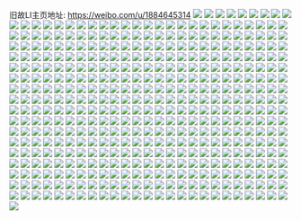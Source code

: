 旧故LI主页地址: https://weibo.com/u/1884645314 
![](https://wx4.sinaimg.cn/mw2000/705567c2gy1h96u85reu2j216u16uwsy.jpg) 
![](https://wx4.sinaimg.cn/mw2000/705567c2gy1h96u893twtj233z2bz4qs.jpg) 
![](https://wx4.sinaimg.cn/mw2000/705567c2gy1h8vrfor3f7j233z2bzu0y.jpg) 
![](https://wx4.sinaimg.cn/mw2000/705567c2gy1h8vrfq7ckjj22b22azx6p.jpg) 
![](https://wx4.sinaimg.cn/mw2000/705567c2gy1h8vrfnlrn8j21hc0u0gzl.jpg) 
![](https://wx4.sinaimg.cn/mw2000/705567c2gy1h8ogo4it1bj233z2bzb2a.jpg) 
![](https://wx4.sinaimg.cn/mw2000/705567c2gy1h8ogo6bnnpj233y22t4qr.jpg) 
![](https://wx4.sinaimg.cn/mw2000/705567c2gy1h8ogo70x0yj20u013cqd8.jpg) 
![](https://wx4.sinaimg.cn/mw2000/705567c2gy1h8ogo33r1wj20u00ur117.jpg) 
![](https://wx4.sinaimg.cn/mw2000/705567c2gy1h8ogo7b92zj20oa0tjtf8.jpg) 
![](https://wx4.sinaimg.cn/mw2000/705567c2gy1h8ogo83nttj22c02c07wh.jpg) 
![](https://wx4.sinaimg.cn/mw2000/705567c2gy1h8kp5za41yj233y2bynpf.jpg) 
![](https://wx4.sinaimg.cn/mw2000/705567c2gy1h8kp5wl29qj22c02c04qq.jpg) 
![](https://wx4.sinaimg.cn/mw2000/705567c2gy1h8kp6123zjj233x1zlhdv.jpg) 
![](https://wx4.sinaimg.cn/mw2000/705567c2gy1h8kp62ekmfj23402c04qr.jpg) 
![](https://wx4.sinaimg.cn/mw2000/705567c2gy1h8h85ljuyqj233z2bz7wj.jpg) 
![](https://wx4.sinaimg.cn/mw2000/705567c2gy1h8h85njw3sj233y257hdv.jpg) 
![](https://wx4.sinaimg.cn/mw2000/705567c2gy1h8h85pu1x9j233x26qe83.jpg) 
![](https://wx4.sinaimg.cn/mw2000/705567c2gy1h8h86mio2ij233z2bzb2c.jpg) 
![](https://wx4.sinaimg.cn/mw2000/705567c2gy1h8h86ok27vj233y2bykjn.jpg) 
![](https://wx4.sinaimg.cn/mw2000/705567c2gy1h8h85hs1nbj233z2bznpf.jpg) 
![](https://wx4.sinaimg.cn/mw2000/705567c2gy1h8h85jug55j233z2bz1kz.jpg) 
![](https://wx4.sinaimg.cn/mw2000/705567c2gy1h8h85rzwnnj23402c0b2a.jpg) 
![](https://wx4.sinaimg.cn/mw2000/705567c2gy1h8h87g8juqj23402c0x6q.jpg) 
![](https://wx4.sinaimg.cn/mw2000/705567c2gy1h8gap5xh7zj22bx29jb2b.jpg) 
![](https://wx4.sinaimg.cn/mw2000/705567c2gy1h8gap31sy8j22bx2d5hdv.jpg) 
![](https://wx4.sinaimg.cn/mw2000/705567c2gy1h8bvcpa2kvj213s0tuh2h.jpg) 
![](https://wx4.sinaimg.cn/mw2000/705567c2gy1h8bvcpnlztj213u0tun9o.jpg) 
![](https://wx4.sinaimg.cn/mw2000/705567c2gy1h8bvcq2e82j213s0tu16k.jpg) 
![](https://wx4.sinaimg.cn/mw2000/705567c2gy1h8bv6u31m2j22c02c0e82.jpg) 
![](https://wx4.sinaimg.cn/mw2000/705567c2gy1h8bvcqemkxj20u00w7120.jpg) 
![](https://wx4.sinaimg.cn/mw2000/705567c2gy1h8bv7quufxj22c02c0hdu.jpg) 
![](https://wx4.sinaimg.cn/mw2000/705567c2gy1h8bv6yok0rj22c02c0e82.jpg) 
![](https://wx4.sinaimg.cn/mw2000/705567c2gy1h8bv6hworzj22c02c07wi.jpg) 
![](https://wx4.sinaimg.cn/mw2000/705567c2gy1h8bv831eywj22c02c01ky.jpg) 
![](https://wx4.sinaimg.cn/mw2000/705567c2gy1h8bv85ok6uj21850xa4dl.jpg) 
![](https://wx4.sinaimg.cn/mw2000/705567c2gy1h8bv7ghj7rj22c02c0u0x.jpg) 
![](https://wx4.sinaimg.cn/mw2000/705567c2gy1h8bv7w2uppj22c02c0qv6.jpg) 
![](https://wx4.sinaimg.cn/mw2000/705567c2gy1h8bvcqsmo2j20u41aeams.jpg) 
![](https://wx4.sinaimg.cn/mw2000/705567c2gy1h8bvcr5w06j20tu0tuahc.jpg) 
![](https://wx4.sinaimg.cn/mw2000/705567c2gy1h8bvcrq03jj213s0tuwrw.jpg) 
![](https://wx4.sinaimg.cn/mw2000/705567c2gy1h8bvcs16jqj20tu0tutia.jpg) 
![](https://wx4.sinaimg.cn/mw2000/705567c2gy1h8bv7dgb69j22c02c0kjm.jpg) 
![](https://wx4.sinaimg.cn/mw2000/705567c2gy1h8bv7z8sxnj22c02c0npd.jpg) 
![](https://wx4.sinaimg.cn/mw2000/705567c2gy1h88gej10dbj233y246b2a.jpg) 
![](https://wx4.sinaimg.cn/mw2000/705567c2gy1h83up4un2yj233z2bzb2c.jpg) 
![](https://wx4.sinaimg.cn/mw2000/705567c2gy1h83up75xnjj23402c0u0y.jpg) 
![](https://wx4.sinaimg.cn/mw2000/705567c2gy1h82ei11ru2j21ba0q87jp.jpg) 
![](https://wx4.sinaimg.cn/mw2000/705567c2gy1h80u551yfmj23402c0b2b.jpg) 
![](https://wx4.sinaimg.cn/mw2000/705567c2gy1h7wudqxnt4j20u01hcgw6.jpg) 
![](https://wx4.sinaimg.cn/mw2000/705567c2gy1h7wudqcehwj20kx12pk2g.jpg) 
![](https://wx4.sinaimg.cn/mw2000/705567c2gy1h7ufmcz9lij233z2bz1kz.jpg) 
![](https://wx4.sinaimg.cn/mw2000/705567c2gy1h7ufmenzc0j22c02c0u0y.jpg) 
![](https://wx4.sinaimg.cn/mw2000/705567c2gy1h7st1hv0wqj21hc0u0ath.jpg) 
![](https://wx4.sinaimg.cn/mw2000/705567c2gy1h7st1hgpikj21hc0u0ati.jpg) 
![](https://wx4.sinaimg.cn/mw2000/705567c2gy1h7st1iw05ij22c02c0x6p.jpg) 
![](https://wx4.sinaimg.cn/mw2000/705567c2gy1h7st1jtn4yj22c02c0hdt.jpg) 
![](https://wx4.sinaimg.cn/mw2000/705567c2gy1h7st1lc490j22c03407wi.jpg) 
![](https://wx4.sinaimg.cn/mw2000/705567c2gy1h7st1netruj21h80tyh4n.jpg) 
![](https://wx4.sinaimg.cn/mw2000/705567c2gy1h7st1gl70fj20pl19hwpo.jpg) 
![](https://wx4.sinaimg.cn/mw2000/705567c2gy1h7st332pnpj20uk0u0jtv.jpg) 
![](https://wx4.sinaimg.cn/mw2000/705567c2gy1h7st3htrsdj20tu0tun1q.jpg) 
![](https://wx4.sinaimg.cn/mw2000/705567c2gy1h7otseiz11j22bx2chhdv.jpg) 
![](https://wx4.sinaimg.cn/mw2000/705567c2gy1h7otsfcgfwj21dk1dk1do.jpg) 
![](https://wx4.sinaimg.cn/mw2000/705567c2gy1h7otsksijej21gp1gph6o.jpg) 
![](https://wx4.sinaimg.cn/mw2000/705567c2gy1h7ots8y7gfj21av1av4j1.jpg) 
![](https://wx4.sinaimg.cn/mw2000/705567c2gy1h7otsgcnjvj2158157dr1.jpg) 
![](https://wx4.sinaimg.cn/mw2000/705567c2gy1h7otsh56r2j21me1me7rv.jpg) 
![](https://wx4.sinaimg.cn/mw2000/705567c2gy1h7otspfhczj22c02c07wi.jpg) 
![](https://wx4.sinaimg.cn/mw2000/705567c2gy1h7otsm0kgmj22c02c0qv5.jpg) 
![](https://wx4.sinaimg.cn/mw2000/705567c2gy1h7ots7tcelj22c02c0x6p.jpg) 
![](https://wx4.sinaimg.cn/mw2000/705567c2gy1h7otsjtdt1j22c02c0x6p.jpg) 
![](https://wx4.sinaimg.cn/mw2000/705567c2gy1h7otsajqh5j219d19ftnj.jpg) 
![](https://wx4.sinaimg.cn/mw2000/705567c2gy1h7otsn7ca5j22c02c0npd.jpg) 
![](https://wx4.sinaimg.cn/mw2000/705567c2gy1h7o8rcz59uj233y2bykjn.jpg) 
![](https://wx4.sinaimg.cn/mw2000/705567c2gy1h7o8rei1tmj22c02c01kz.jpg) 
![](https://wx4.sinaimg.cn/mw2000/705567c2gy1h7o8uq39dgj20tu0tu44p.jpg) 
![](https://wx4.sinaimg.cn/mw2000/705567c2gy1h7mkzuuh33j233y2bye84.jpg) 
![](https://wx4.sinaimg.cn/mw2000/705567c2gy1h7gmlvgsapj22c02c0x6p.jpg) 
![](https://wx4.sinaimg.cn/mw2000/705567c2gy1h7gmlx5xarj22c02c0qv5.jpg) 
![](https://wx4.sinaimg.cn/mw2000/705567c2gy1h7e9tw884cj23402c01ky.jpg) 
![](https://wx4.sinaimg.cn/mw2000/705567c2gy1h7e9ttqpb6j23402c04qq.jpg) 
![](https://wx4.sinaimg.cn/mw2000/705567c2gy1h7e9tylysdj23402c07wi.jpg) 
![](https://wx4.sinaimg.cn/mw2000/705567c2gy1h7e9u22vckj23402c0npe.jpg) 
![](https://wx4.sinaimg.cn/mw2000/705567c2gy1h7d43u95rsj23402c0npd.jpg) 
![](https://wx4.sinaimg.cn/mw2000/705567c2gy1h7d43rwbcgj23402c0qv5.jpg) 
![](https://wx4.sinaimg.cn/mw2000/705567c2gy1h7d440a095j233z2bzkjn.jpg) 
![](https://wx4.sinaimg.cn/mw2000/705567c2gy1h7acp3lbz9j21hc0u0k93.jpg) 
![](https://wx4.sinaimg.cn/mw2000/705567c2gy1h7acq4d9u2j219i0u04gc.jpg) 
![](https://wx4.sinaimg.cn/mw2000/705567c2gy1h7acp3ykuaj20u00qsgst.jpg) 
![](https://wx4.sinaimg.cn/mw2000/705567c2gy1h7acp4obj1j20o00naq6x.jpg) 
![](https://wx4.sinaimg.cn/mw2000/705567c2gy1h78izh7qaej233z2bznpf.jpg) 
![](https://wx4.sinaimg.cn/mw2000/705567c2gy1h78izkexdlj22c02c07wj.jpg) 
![](https://wx4.sinaimg.cn/mw2000/705567c2gy1h78izouv96j22c02c0x6p.jpg) 
![](https://wx4.sinaimg.cn/mw2000/705567c2gy1h78izmtbhej22c02c0b2a.jpg) 
![](https://wx4.sinaimg.cn/mw2000/705567c2gy1h754w869ywj22c02c04qq.jpg) 
![](https://wx4.sinaimg.cn/mw2000/705567c2gy1h754wa0hvlj22c02c0qv6.jpg) 
![](https://wx4.sinaimg.cn/mw2000/705567c2gy1h754wboluyj22c02c0b2a.jpg) 
![](https://wx4.sinaimg.cn/mw2000/705567c2gy1h754w5ehm6j22c02c0u0x.jpg) 
![](https://wx4.sinaimg.cn/mw2000/705567c2gy1h754whavnoj22c02c04qq.jpg) 
![](https://wx4.sinaimg.cn/mw2000/705567c2gy1h754we8wfbj233z2bznpf.jpg) 
![](https://wx4.sinaimg.cn/mw2000/705567c2gy1h6s33kdzwuj21520u0k67.jpg) 
![](https://wx4.sinaimg.cn/mw2000/705567c2gy1h6s33w1l86j233z2bz4qr.jpg) 
![](https://wx4.sinaimg.cn/mw2000/705567c2gy1h6s33n2maij233z2bzu0y.jpg) 
![](https://wx4.sinaimg.cn/mw2000/705567c2gy1h6s33q7fkxj22c0340b2b.jpg) 
![](https://wx4.sinaimg.cn/mw2000/705567c2gy1h6s33jbhj5j22c02c0npe.jpg) 
![](https://wx4.sinaimg.cn/mw2000/705567c2gy1h6s33rb2saj21400u0ag2.jpg) 
![](https://wx4.sinaimg.cn/mw2000/705567c2gy1h6s33t9cnij233y2by7wj.jpg) 
![](https://wx4.sinaimg.cn/mw2000/705567c2gy1h6s33l3bgwj20u01hc16u.jpg) 
![](https://wx4.sinaimg.cn/mw2000/705567c2gy1h6s33y8a9kj22c02c0npe.jpg) 
![](https://wx4.sinaimg.cn/mw2000/705567c2gy1h6gzpzys79j20rj1cxgn7.jpg) 
![](https://wx4.sinaimg.cn/mw2000/705567c2gy1h6gzq0lmu8j20tc1800ux.jpg) 
![](https://wx4.sinaimg.cn/mw2000/705567c2gy1h6ej44o6a1j22c02c07wi.jpg) 
![](https://wx4.sinaimg.cn/mw2000/705567c2gy1h6ej40zpxsj22c02c04qq.jpg) 
![](https://wx4.sinaimg.cn/mw2000/705567c2gy1h6ej48xe5rj22c02c0hdu.jpg) 
![](https://wx4.sinaimg.cn/mw2000/705567c2gy1h6ej4cau8wj22c02c0b2a.jpg) 
![](https://wx4.sinaimg.cn/mw2000/705567c2gy1h6ayj30z7nj217y0u0k9s.jpg) 
![](https://wx4.sinaimg.cn/mw2000/705567c2gy1h65dbrseddj22c02c0kjm.jpg) 
![](https://wx4.sinaimg.cn/mw2000/705567c2gy1h65dbqmnkmj20u00tz0vi.jpg) 
![](https://wx4.sinaimg.cn/mw2000/705567c2gy1h5x3ycjc90j22c02c0npe.jpg) 
![](https://wx4.sinaimg.cn/mw2000/705567c2gy1h5x3y5e4ynj22c02c0kjm.jpg) 
![](https://wx4.sinaimg.cn/mw2000/705567c2gy1h5x3yii20cj22c02c0hdu.jpg) 
![](https://wx4.sinaimg.cn/mw2000/705567c2gy1h5x3yr5221j233z2bznpf.jpg) 
![](https://wx4.sinaimg.cn/mw2000/705567c2gy1h5x3yyfw2sj233y2by4qr.jpg) 
![](https://wx4.sinaimg.cn/mw2000/705567c2gy1h5x3z8wvwqj22c02c0qv6.jpg) 
![](https://wx4.sinaimg.cn/mw2000/705567c2gy1h5x3zt3h7lj22c02c07wi.jpg) 
![](https://wx4.sinaimg.cn/mw2000/705567c2gy1h5x3zwwubzj22c02c0hdt.jpg) 
![](https://wx4.sinaimg.cn/mw2000/705567c2gy1h5x3zndf9mj22c02c0qv5.jpg) 
![](https://wx4.sinaimg.cn/mw2000/705567c2gy1h5x416ds7oj23402c0b29.jpg) 
![](https://wx4.sinaimg.cn/mw2000/705567c2gy1h5x40j2loxj233z2bz1kz.jpg) 
![](https://wx4.sinaimg.cn/mw2000/705567c2gy1h5x41vnoqqj22c02c0e82.jpg) 
![](https://wx4.sinaimg.cn/mw2000/705567c2gy1h5x403oa6cj22c02c01ky.jpg) 
![](https://wx4.sinaimg.cn/mw2000/705567c2gy1h5x40b48acj22c0340u0y.jpg) 
![](https://wx4.sinaimg.cn/mw2000/705567c2gy1h5x42bvw2jj22c0340e83.jpg) 
![](https://wx4.sinaimg.cn/mw2000/705567c2gy1h5x40ptcf2j22c02c07wi.jpg) 
![](https://wx4.sinaimg.cn/mw2000/705567c2gy1h5x41pbbt3j23402c0u0y.jpg) 
![](https://wx4.sinaimg.cn/mw2000/705567c2gy1h5x423hv6rj20u01hcnbb.jpg) 
![](https://wx4.sinaimg.cn/mw2000/705567c2gy1h5w2h9h75yj22c02c0hdu.jpg) 
![](https://wx4.sinaimg.cn/mw2000/705567c2gy1h5w2hbddaoj22c0340npe.jpg) 
![](https://wx4.sinaimg.cn/mw2000/705567c2gy1h5w2hdzl6gj23402c0hdv.jpg) 
![](https://wx4.sinaimg.cn/mw2000/705567c2gy1h5w2hft6tnj22c02c0x6p.jpg) 
![](https://wx4.sinaimg.cn/mw2000/705567c2gy1h5i9gfvdt0j23402c0kjn.jpg) 
![](https://wx4.sinaimg.cn/mw2000/705567c2gy1h5h2hfknfxj22c0340hdv.jpg) 
![](https://wx4.sinaimg.cn/mw2000/705567c2gy1h5h2h42vtkj233z2bz7wj.jpg) 
![](https://wx4.sinaimg.cn/mw2000/705567c2gy1h5dkeotoboj22c02c01kz.jpg) 
![](https://wx4.sinaimg.cn/mw2000/705567c2gy1h5dkervdlfj22c02c01kz.jpg) 
![](https://wx4.sinaimg.cn/mw2000/705567c2gy1h5b78znyl3j22c02c07wi.jpg) 
![](https://wx4.sinaimg.cn/mw2000/705567c2gy1h5b790wso6j20zo25616t.jpg) 
![](https://wx4.sinaimg.cn/mw2000/705567c2gy1h58n99102pj233z2bzhdu.jpg) 
![](https://wx4.sinaimg.cn/mw2000/705567c2gy1h58n9g3m3cj20u00qj0yy.jpg) 
![](https://wx4.sinaimg.cn/mw2000/705567c2gy1h58n9aj807j23402c07wi.jpg) 
![](https://wx4.sinaimg.cn/mw2000/705567c2gy1h58n96h0qdj22c02c0dxx.jpg) 
![](https://wx4.sinaimg.cn/mw2000/705567c2gy1h58n97h6z6j23402c0hdt.jpg) 
![](https://wx4.sinaimg.cn/mw2000/705567c2gy1h58nah0ebgj23402c0x6p.jpg) 
![](https://wx4.sinaimg.cn/mw2000/705567c2gy1h58n9ep6k2j22c0340x6q.jpg) 
![](https://wx4.sinaimg.cn/mw2000/705567c2gy1h58n952b4aj22c03404qr.jpg) 
![](https://wx4.sinaimg.cn/mw2000/705567c2gy1h58n9c60vgj22c02c04qq.jpg) 
![](https://wx4.sinaimg.cn/mw2000/705567c2gy1h55c6rlqs3j22c02c0b2b.jpg) 
![](https://wx4.sinaimg.cn/mw2000/705567c2gy1h54f2zc3lmj22c02c0x6q.jpg) 
![](https://wx4.sinaimg.cn/mw2000/705567c2gy1h54f34huxej22c02c0b2a.jpg) 
![](https://wx4.sinaimg.cn/mw2000/705567c2gy1h54f3clkr9j233z2bzhdv.jpg) 
![](https://wx4.sinaimg.cn/mw2000/705567c2gy1h54f3i86wej22c02c0e82.jpg) 
![](https://wx4.sinaimg.cn/mw2000/705567c2gy1h54f3navt6j22c02c0x6p.jpg) 
![](https://wx4.sinaimg.cn/mw2000/705567c2gy1h54f3tm5foj22c02c0npe.jpg) 
![](https://wx4.sinaimg.cn/mw2000/705567c2gy1h54f40h8f1j22c02c0u0y.jpg) 
![](https://wx4.sinaimg.cn/mw2000/705567c2gy1h54f47eaczj22c02c0kjm.jpg) 
![](https://wx4.sinaimg.cn/mw2000/705567c2gy1h54f4ckfmvj22c02c0e82.jpg) 
![](https://wx4.sinaimg.cn/mw2000/705567c2gy1h54f4ei7hvj21860rgtly.jpg) 
![](https://wx4.sinaimg.cn/mw2000/705567c2gy1h54f4klf06j22c02c0hdu.jpg) 
![](https://wx4.sinaimg.cn/mw2000/705567c2gy1h54f4v1peyj233z2bzqv7.jpg) 
![](https://wx4.sinaimg.cn/mw2000/705567c2gy1h54f2so3ewj22c02c04qq.jpg) 
![](https://wx4.sinaimg.cn/mw2000/705567c2gy1h54f50lpo3j22c02c01ky.jpg) 
![](https://wx4.sinaimg.cn/mw2000/705567c2gy1h54f592sgfj22c0340e82.jpg) 
![](https://wx4.sinaimg.cn/mw2000/705567c2gy1h54f5db8fvj21vz1vznpd.jpg) 
![](https://wx4.sinaimg.cn/mw2000/705567c2gy1h54f5jauwsj23402c0e82.jpg) 
![](https://wx4.sinaimg.cn/mw2000/705567c2gy1h54f5ppwjsj22c02c0b2a.jpg) 
![](https://wx4.sinaimg.cn/mw2000/705567c2gy1h4uyvpxabgj22c02c0npe.jpg) 
![](https://wx4.sinaimg.cn/mw2000/705567c2gy1h4kjnf0ig1j21hc0u04en.jpg) 
![](https://wx4.sinaimg.cn/mw2000/705567c2gy1h4kjncznd0j20to1gqgza.jpg) 
![](https://wx4.sinaimg.cn/mw2000/705567c2gy1h4kjnhdw6oj20u01hctnr.jpg) 
![](https://wx4.sinaimg.cn/mw2000/705567c2gy1h4kjnjcjcuj20u01hc7it.jpg) 
![](https://wx4.sinaimg.cn/mw2000/705567c2gy1h40q0ylc7tj22c02c04qq.jpg) 
![](https://wx4.sinaimg.cn/mw2000/705567c2gy1h3jfwjbur2j20zo07jta1.jpg) 
![](https://wx4.sinaimg.cn/mw2000/705567c2gy1h3jfwizz1vj218b1q4n7y.jpg) 
![](https://wx4.sinaimg.cn/mw2000/705567c2gy1h3jf0hk7t9j20sx1fe19g.jpg) 
![](https://wx4.sinaimg.cn/mw2000/705567c2gy1h3jewqtcdcj20d802bq48.jpg) 
![](https://wx4.sinaimg.cn/mw2000/705567c2gy1h3jewv1izyj23402c0qv6.jpg) 
![](https://wx4.sinaimg.cn/mw2000/705567c2gy1h3jewxqqndj22c02c0u0x.jpg) 
![](https://wx4.sinaimg.cn/mw2000/705567c2gy1h3jf8z4aamj20u00ug114.jpg) 
![](https://wx4.sinaimg.cn/mw2000/705567c2gy1h3jfaco0mfj20zo0wb45v.jpg) 
![](https://wx4.sinaimg.cn/mw2000/705567c2gy1h2jtkjg5osj22c02c0hdu.jpg) 
![](https://wx4.sinaimg.cn/mw2000/705567c2gy1h2dvjh0rn5j22c0340e83.jpg) 
![](https://wx4.sinaimg.cn/mw2000/705567c2gy1h1u02iu0juj225s1ma1kx.jpg) 
![](https://wx4.sinaimg.cn/mw2000/705567c2gy1h1u07hoh3ej21hc0zkgob.jpg) 
![](https://wx4.sinaimg.cn/mw2000/705567c2gy1h1u02k20sxj22yo1o07wh.jpg) 
![](https://wx4.sinaimg.cn/mw2000/705567c2gy1h1u02hwwdnj22c02c0b2a.jpg) 
![](https://wx4.sinaimg.cn/mw2000/705567c2gy1h1fa2k1gooj20cx032dgf.jpg) 
![](https://wx4.sinaimg.cn/mw2000/705567c2gy1h1fa2m8poqj23402c0kjm.jpg) 
![](https://wx4.sinaimg.cn/mw2000/705567c2gy1h0wnbag10kj22c0340hdu.jpg) 
![](https://wx4.sinaimg.cn/mw2000/705567c2gy1h0wnbd0t79j22c0340kjl.jpg) 
![](https://wx4.sinaimg.cn/mw2000/705567c2gy1h0wnbfhllaj23402c0hdx.jpg) 
![](https://wx4.sinaimg.cn/mw2000/705567c2gy1h0wnbix2rfj23402c0kjm.jpg) 
![](https://wx4.sinaimg.cn/mw2000/705567c2gy1h0wnbkp8k2j23402c0u0y.jpg) 
![](https://wx4.sinaimg.cn/mw2000/705567c2gy1h0wnbmkq9cj23402c0kjm.jpg) 
![](https://wx4.sinaimg.cn/mw2000/705567c2gy1h0wnbpg4t6j23402c04qs.jpg) 
![](https://wx4.sinaimg.cn/mw2000/705567c2gy1h0wnbslu37j23402c0u0z.jpg) 
![](https://wx4.sinaimg.cn/mw2000/705567c2gy1h0wnbvlxphj23402c0e82.jpg) 
![](https://wx4.sinaimg.cn/mw2000/705567c2gy1h0wnbyepucj20zh1r8b29.jpg) 
![](https://wx4.sinaimg.cn/mw2000/705567c2gy1h0wnbz4zq0j20u01hc4gn.jpg) 
![](https://wx4.sinaimg.cn/mw2000/705567c2gy1h0wnbzvd0xj23402c07j9.jpg) 
![](https://wx4.sinaimg.cn/mw2000/705567c2gy1h0wnc32wvsj23402c0e82.jpg) 
![](https://wx4.sinaimg.cn/mw2000/705567c2gy1h0k3usv0oaj20qm1bbx0s.jpg) 
![](https://wx4.sinaimg.cn/mw2000/705567c2gy1h0k3ubpotvj21430mkqjb.jpg) 
![](https://wx4.sinaimg.cn/mw2000/705567c2gy1h0k3uioipcj22c0340qv6.jpg) 
![](https://wx4.sinaimg.cn/mw2000/705567c2gy1h0k3ull00wj20oy18catr.jpg) 
![](https://wx4.sinaimg.cn/mw2000/705567c2gy1h0k3un0we5j21hc0u0alt.jpg) 
![](https://wx4.sinaimg.cn/mw2000/705567c2gy1h0k3upyqlyj20u01hcdxy.jpg) 
![](https://wx4.sinaimg.cn/mw2000/705567c2gy1gzntwodrarj22c02c0kjm.jpg) 
![](https://wx4.sinaimg.cn/mw2000/705567c2gy1gzntwzh0wqj22c02c04qr.jpg) 
![](https://wx4.sinaimg.cn/mw2000/705567c2gy1gzntx7114sj22c02c04qq.jpg) 
![](https://wx4.sinaimg.cn/mw2000/705567c2gy1gzntxbq56hj22c02c0qv5.jpg) 
![](https://wx4.sinaimg.cn/mw2000/705567c2gy1gzntxkg1l5j22c02c0b2a.jpg) 
![](https://wx4.sinaimg.cn/mw2000/705567c2gy1gzntwemlk4j21ck0u0dw3.jpg) 
![](https://wx4.sinaimg.cn/mw2000/705567c2gy1gzec9be3lfj22c02c07wi.jpg) 
![](https://wx4.sinaimg.cn/mw2000/705567c2gy1gzec9g4qczj22c02c0e81.jpg) 
![](https://wx4.sinaimg.cn/mw2000/705567c2gy1gzcboknejhj22c02c04qq.jpg) 
![](https://wx4.sinaimg.cn/mw2000/705567c2gy1gzajptm4wqj20zo256qv6.jpg) 
![](https://wx4.sinaimg.cn/mw2000/705567c2gy1gzajpqjfh5j20zo256u0y.jpg) 
![](https://wx4.sinaimg.cn/mw2000/705567c2gy1gzajesb4bwj20zo256u0y.jpg) 
![](https://wx4.sinaimg.cn/mw2000/705567c2gy1gzajqa0s1xj20zo256u0y.jpg) 
![](https://wx4.sinaimg.cn/mw2000/705567c2gy1gzajqq9sbbj20zo256u0y.jpg) 
![](https://wx4.sinaimg.cn/mw2000/705567c2gy1gz9xwn163ej22c02c0npd.jpg) 
![](https://wx4.sinaimg.cn/mw2000/705567c2gy1gz69bszhtij22c02c0b2b.jpg) 
![](https://wx4.sinaimg.cn/mw2000/705567c2gy1gz694lie3kj22c02c0b2a.jpg) 
![](https://wx4.sinaimg.cn/mw2000/705567c2gy1gz68xjdc2oj22c02c0qv6.jpg) 
![](https://wx4.sinaimg.cn/mw2000/705567c2gy1gz3x9rs5atj22c02c0e82.jpg) 
![](https://wx4.sinaimg.cn/mw2000/705567c2gy1gz3x9bsxcjj22c02c0hdu.jpg) 
![](https://wx4.sinaimg.cn/mw2000/705567c2gy1gz0f7k6r7oj233v1m1qv6.jpg) 
![](https://wx4.sinaimg.cn/mw2000/705567c2gy1gz0f7hpx1aj22c02c0hdt.jpg) 
![](https://wx4.sinaimg.cn/mw2000/705567c2gy1gz0f7lz6wxj233z1mku0x.jpg) 
![](https://wx4.sinaimg.cn/mw2000/705567c2gy1gyuqnnvd3uj23402c0u0y.jpg) 
![](https://wx4.sinaimg.cn/mw2000/705567c2gy1gyuqnq3f8aj22c03401l0.jpg) 
![](https://wx4.sinaimg.cn/mw2000/705567c2gy1gyuqnlih2sj22c0340e83.jpg) 
![](https://wx4.sinaimg.cn/mw2000/705567c2gy1gyug60te0rj22c03404qs.jpg) 
![](https://wx4.sinaimg.cn/mw2000/705567c2gy1gyo13tc7zdj22ik2c0kjo.jpg) 
![](https://wx4.sinaimg.cn/mw2000/705567c2gy1gyo17gibk5j22fg2bzkjm.jpg) 
![](https://wx4.sinaimg.cn/mw2000/705567c2gy1gyo17olk95j22fq2c0x6q.jpg) 
![](https://wx4.sinaimg.cn/mw2000/705567c2gy1gyjepkg7igj20zo0rin77.jpg) 
![](https://wx4.sinaimg.cn/mw2000/705567c2gy1gyjepqg1f6j22c02c0x6p.jpg) 
![](https://wx4.sinaimg.cn/mw2000/705567c2gy1gy9vnfxreyj233y2by7wj.jpg) 
![](https://wx4.sinaimg.cn/mw2000/705567c2gy1gy9vnset1mj233y2byqv7.jpg) 
![](https://wx4.sinaimg.cn/mw2000/705567c2gy1gy9vnur5suj21hc0u07kp.jpg) 
![](https://wx4.sinaimg.cn/mw2000/705567c2gy1gy9vo0uur7j233z2bzu0y.jpg) 
![](https://wx4.sinaimg.cn/mw2000/705567c2gy1gy7qa1ow6aj22c02c0b2a.jpg) 
![](https://wx4.sinaimg.cn/mw2000/705567c2gy1gy0hkakcqkj233z27ohdv.jpg) 
![](https://wx4.sinaimg.cn/mw2000/705567c2gy1gy0hkda298j22c02c0b2a.jpg) 
![](https://wx4.sinaimg.cn/mw2000/705567c2gy1gxz24prmh8j21ok19e7wh.jpg) 
![](https://wx4.sinaimg.cn/mw2000/705567c2gy1gxyngodtgpj23402c0b2a.jpg) 
![](https://wx4.sinaimg.cn/mw2000/705567c2gy1gxyngtba1hj22c02c0u0x.jpg) 
![](https://wx4.sinaimg.cn/mw2000/705567c2gy1gxvr7lu1bfj22uv4aanpj.jpg) 
![](https://wx4.sinaimg.cn/mw2000/705567c2gy1gxvr8b3n3wj24g032ohe2.jpg) 
![](https://wx4.sinaimg.cn/mw2000/705567c2gy1gxvr7i7p3kj22yo4g0kjr.jpg) 
![](https://wx4.sinaimg.cn/mw2000/705567c2gy1gxvrabmkdvj22yo4g0kjw.jpg) 
![](https://wx4.sinaimg.cn/mw2000/705567c2gy1gxvragw9lkj248c2tk7wr.jpg) 
![](https://wx4.sinaimg.cn/mw2000/705567c2gy1gxvrakq7ntj22yo4g0x6t.jpg) 
![](https://wx4.sinaimg.cn/mw2000/705567c2gy1gxvrat0ywzj247p2x3e8g.jpg) 
![](https://wx4.sinaimg.cn/mw2000/705567c2gy1gxvrayvo65j22yo4g0qvg.jpg) 
![](https://wx4.sinaimg.cn/mw2000/705567c2gy1gxvrazufbbj20xr1emni1.jpg) 
![](https://wx4.sinaimg.cn/mw2000/705567c2gy1gwrp0pre6qj21nt1jknpd.jpg) 
![](https://wx4.sinaimg.cn/mw2000/705567c2gy1gwcmtlm398j22c02c0hdu.jpg) 
![](https://wx4.sinaimg.cn/mw2000/705567c2gy1gw24w8w5tbj20ym1fuu0c.jpg) 
![](https://wx4.sinaimg.cn/mw2000/705567c2gy1gw24w51xtgj21a31sae81.jpg) 
![](https://wx4.sinaimg.cn/mw2000/705567c2gy1gw24wcr93vj211i1rt1kx.jpg) 
![](https://wx4.sinaimg.cn/mw2000/705567c2gy1gw24wggup8j21091plqsv.jpg) 
![](https://wx4.sinaimg.cn/mw2000/705567c2gy1gw24wk3t48j21el2hx4qp.jpg) 
![](https://wx4.sinaimg.cn/mw2000/705567c2gy1gw24wpeibvj2261261qv5.jpg) 
![](https://wx4.sinaimg.cn/mw2000/705567c2gy1gw24wsj5lwj21g11cme1f.jpg) 
![](https://wx4.sinaimg.cn/mw2000/0023xMl4gy1gv3khv26ecj63402c0qv602.jpg) 
![](https://wx4.sinaimg.cn/mw2000/0023xMl4gy1gv3khd532aj62c02c0b2a02.jpg) 
![](https://wx4.sinaimg.cn/mw2000/0023xMl4gy1gv3khevy53j62c02c04qq02.jpg) 
![](https://wx4.sinaimg.cn/mw2000/0023xMl4gy1gv3kh6aozdj634022nkjm02.jpg) 
![](https://wx4.sinaimg.cn/mw2000/0023xMl4gy1gv3khfx7zxj634022oe8202.jpg) 
![](https://wx4.sinaimg.cn/mw2000/0023xMl4gy1gv3khgwmaoj63401v67wi02.jpg) 
![](https://wx4.sinaimg.cn/mw2000/0023xMl4gy1gv3khi31maj63401s74qq02.jpg) 
![](https://wx4.sinaimg.cn/mw2000/0023xMl4gy1gv3khipcj2j60zo0kbqbx02.jpg) 
![](https://wx4.sinaimg.cn/mw2000/0023xMl4gy1gv3khk5gmbj62c02c0e8202.jpg) 
![](https://wx4.sinaimg.cn/mw2000/0023xMl4gy1gv0x4t7ci2j62c02c0b2902.jpg) 
![](https://wx4.sinaimg.cn/mw2000/0023xMl4gy1guh1gmfyj5j61400u0gqk02.jpg) 
![](https://wx4.sinaimg.cn/mw2000/0023xMl4gy1guh1glo8laj625v24ie8102.jpg) 
![](https://wx4.sinaimg.cn/mw2000/0023xMl4gy1guh1gx5fxvj62c03407wi02.jpg) 
![](https://wx4.sinaimg.cn/mw2000/0023xMl4gy1guh1gnk6ywj62c02c0hdt02.jpg) 
![](https://wx4.sinaimg.cn/mw2000/0023xMl4gy1guh1gk699vj62c02c01ky02.jpg) 
![](https://wx4.sinaimg.cn/mw2000/0023xMl4gy1guh1gqk3wtj61wu1wub2902.jpg) 
![](https://wx4.sinaimg.cn/mw2000/0023xMl4gy1guh1gusq79j62c02c0u0y02.jpg) 
![](https://wx4.sinaimg.cn/mw2000/0023xMl4gy1guh1gp62bpj62c02c0b2a02.jpg) 
![](https://wx4.sinaimg.cn/mw2000/0023xMl4gy1guh1gsq3wdj633z2bzb2b02.jpg) 
![](https://wx4.sinaimg.cn/mw2000/0023xMl4gy1gu3atyz7laj60up1xu78w02.jpg) 
![](https://wx4.sinaimg.cn/mw2000/0023xMl4gy1gu3au02mzkj60v41xun2a02.jpg) 
![](https://wx4.sinaimg.cn/mw2000/0023xMl4gy1gu3au19bqlj60uj1xvwm802.jpg) 
![](https://wx4.sinaimg.cn/mw2000/0023xMl4gy1gu3aty6n8uj60v31xvn4502.jpg) 
![](https://wx4.sinaimg.cn/mw2000/705567c2gy1gsup8yx47cj233z2bzu0y.jpg) 
![](https://wx4.sinaimg.cn/mw2000/705567c2gy1gsup984tptj233y2by7wj.jpg) 
![](https://wx4.sinaimg.cn/mw2000/705567c2gy1gssdtl5t7qj233z2bznpf.jpg) 
![](https://wx4.sinaimg.cn/mw2000/705567c2gy1gsn4lduv47j23402c0b2c.jpg) 
![](https://wx4.sinaimg.cn/mw2000/705567c2gy1gsn4laqu8wj233z2bz1l0.jpg) 
![](https://wx4.sinaimg.cn/mw2000/705567c2gy1grgpocsdofj22uh2c07wh.jpg) 
![](https://wx4.sinaimg.cn/mw2000/705567c2gy1grgpo8nkzxj23402c0b29.jpg) 
![](https://wx4.sinaimg.cn/mw2000/705567c2gy1grgpoihty9j229t1xhhdt.jpg) 
![](https://wx4.sinaimg.cn/mw2000/705567c2gy1gqifjdhjlmj231r2bzu0y.jpg) 
![](https://wx4.sinaimg.cn/mw2000/705567c2gy1gpzjbtncezj20yr0enadc.jpg) 
![](https://wx4.sinaimg.cn/mw2000/705567c2gy1gpzjbuj1q9j20zo0ettby.jpg) 
![](https://wx4.sinaimg.cn/mw2000/705567c2gy1gp91q84b64j22c02c04qq.jpg) 
![](https://wx4.sinaimg.cn/mw2000/705567c2gy1gp846qpx93j20np164h6a.jpg) 
![](https://wx4.sinaimg.cn/mw2000/705567c2gy1gp846rma9lj21hc0u07mm.jpg) 
![](https://wx4.sinaimg.cn/mw2000/705567c2gy1gp846s6oj6j20pu19zk4q.jpg) 
![](https://wx4.sinaimg.cn/mw2000/705567c2gy1gowg75a7mij233z2bzb2a.jpg) 
![](https://wx4.sinaimg.cn/mw2000/705567c2ly1gooa6in3unj22c02c04qq.jpg) 
![](https://wx4.sinaimg.cn/mw2000/705567c2ly1gooa6l9ge5j22c02c01ky.jpg) 
![](https://wx4.sinaimg.cn/mw2000/705567c2ly1gooa6xzu5vj233w23fe83.jpg) 
![](https://wx4.sinaimg.cn/mw2000/705567c2ly1gooa6n6remj22c02c0hdt.jpg) 
![](https://wx4.sinaimg.cn/mw2000/705567c2ly1gooa6piamqj20o216rn2q.jpg) 
![](https://wx4.sinaimg.cn/mw2000/705567c2ly1gooa6qfxgtj22c02c07wh.jpg) 
![](https://wx4.sinaimg.cn/mw2000/705567c2ly1gooa6s5yclj22c02c0x6p.jpg) 
![](https://wx4.sinaimg.cn/mw2000/705567c2ly1gooa6umjczj22c0340b29.jpg) 
![](https://wx4.sinaimg.cn/mw2000/705567c2ly1gooa6woqgmj23402c0npd.jpg) 
![](https://wx4.sinaimg.cn/mw2000/705567c2gy1gmxt0ewi0dj23402c0e81.jpg) 
![](https://wx4.sinaimg.cn/mw2000/705567c2gy1gmdx8t893nj22c02c0x6p.jpg) 
![](https://wx4.sinaimg.cn/mw2000/705567c2gy1gmdx8vjkh7j233z2bznpd.jpg) 
![](https://wx4.sinaimg.cn/mw2000/705567c2gy1gmdx8plocrj22c03401ky.jpg) 
![](https://wx4.sinaimg.cn/mw2000/705567c2gy1gmdx8yaysij233y2by1ky.jpg) 
![](https://wx4.sinaimg.cn/mw2000/705567c2gy1gm4w9cc3oij21nm1a4e7p.jpg) 
![](https://wx4.sinaimg.cn/mw2000/705567c2ly1glvos8i78pj21120ku77k.jpg) 
![](https://wx4.sinaimg.cn/mw2000/705567c2ly1glvos8snbhj21120kumzv.jpg) 
![](https://wx4.sinaimg.cn/mw2000/705567c2ly1glvos94vzuj21120kugoi.jpg) 
![](https://wx4.sinaimg.cn/mw2000/705567c2ly1gltjgd2m3tj21410u0dr7.jpg) 
![](https://wx4.sinaimg.cn/mw2000/705567c2ly1gltjgdsfxfj20u00u00z9.jpg) 
![](https://wx4.sinaimg.cn/mw2000/705567c2ly1gltjgeugjkj20u00u07b3.jpg) 
![](https://wx4.sinaimg.cn/mw2000/705567c2gy1glrao7hkb8j22c0340qv8.jpg) 
![](https://wx4.sinaimg.cn/mw2000/705567c2gy1glraoa050yj20u01hctyc.jpg) 
![](https://wx4.sinaimg.cn/mw2000/705567c2gy1glranznlt1j227t33d1ky.jpg) 
![](https://wx4.sinaimg.cn/mw2000/705567c2gy1glraolur9kj233z2bzx6q.jpg) 
![](https://wx4.sinaimg.cn/mw2000/705567c2gy1glraogo3r1j233z2bznpe.jpg) 
![](https://wx4.sinaimg.cn/mw2000/705567c2gy1glraoc1qxcj233y2byqv6.jpg) 
![](https://wx4.sinaimg.cn/mw2000/705567c2gy1gl6ckssyafj233z2bz7wi.jpg) 
![](https://wx4.sinaimg.cn/mw2000/705567c2gy1gl6cku3vt4j216t0o3wmq.jpg) 
![](https://wx4.sinaimg.cn/mw2000/705567c2gy1gl4ugda1mjj233z2bze82.jpg) 
![](https://wx4.sinaimg.cn/mw2000/705567c2ly1gk41kp5meuj22c02c019b.jpg) 
![](https://wx4.sinaimg.cn/mw2000/705567c2ly1gk2rhr2s27j21790ocjy9.jpg) 
![](https://wx4.sinaimg.cn/mw2000/705567c2ly1gk2rhq52rsj23402c07wi.jpg) 
![](https://wx4.sinaimg.cn/mw2000/705567c2ly1gk1ui8pijcj22c02c07ra.jpg) 
![](https://wx4.sinaimg.cn/mw2000/705567c2gy1gjw3qwk1v0j23402c07wh.jpg) 
![](https://wx4.sinaimg.cn/mw2000/705567c2gy1gjw3r1gfjej233y2137wi.jpg) 
![](https://wx4.sinaimg.cn/mw2000/705567c2gy1gjrmw1xp1aj23402c01ky.jpg) 
![](https://wx4.sinaimg.cn/mw2000/705567c2gy1gjrmvzsn26j23402c04qq.jpg) 
![](https://wx4.sinaimg.cn/mw2000/705567c2gy1gjmfaphxwej22c0340ti6.jpg) 
![](https://wx4.sinaimg.cn/mw2000/705567c2gy1gjmfb588y9j22c0340aih.jpg) 
![](https://wx4.sinaimg.cn/mw2000/705567c2gy1gjms7k5e8hj22z228a1ky.jpg) 
![](https://wx4.sinaimg.cn/mw2000/705567c2gy1gjms7li853j23402c0b19.jpg) 
![](https://wx4.sinaimg.cn/mw2000/705567c2ly1gjlmfsndurj233q1qh7wi.jpg) 
![](https://wx4.sinaimg.cn/mw2000/705567c2ly1gj1kgccxnbj22c03407fi.jpg) 
![](https://wx4.sinaimg.cn/mw2000/705567c2ly1gj1kgdyf92j20q81am14k.jpg) 
![](https://wx4.sinaimg.cn/mw2000/705567c2ly1gj1kgf16bxj21hc0u04f3.jpg) 
![](https://wx4.sinaimg.cn/mw2000/705567c2ly1gj1kgjp5xpj22c02c01d5.jpg) 
![](https://wx4.sinaimg.cn/mw2000/705567c2ly1gj1kghcfexj22c02c0wz2.jpg) 
![](https://wx4.sinaimg.cn/mw2000/705567c2ly1gj1kga7yxvj22c02c0h5o.jpg) 
![](https://wx4.sinaimg.cn/mw2000/705567c2ly1gisop146yhj22c02c0k7l.jpg) 
![](https://wx4.sinaimg.cn/mw2000/705567c2ly1gisop36r9qj22c02c0qid.jpg) 
![](https://wx4.sinaimg.cn/mw2000/705567c2ly1gisop4zteej22c02c0n8r.jpg) 
![](https://wx4.sinaimg.cn/mw2000/705567c2gy1gikho5pwswj22bw1g2kjl.jpg) 
![](https://wx4.sinaimg.cn/mw2000/705567c2gy1gikho92zetj23402c0e84.jpg) 
![](https://wx4.sinaimg.cn/mw2000/705567c2gy1gikhoahrapj22c02c0x5v.jpg) 
![](https://wx4.sinaimg.cn/mw2000/705567c2gy1gikho4m5d8j22z81xxqv5.jpg) 
![](https://wx4.sinaimg.cn/mw2000/705567c2gy1gigtmsycufj22c0340x6t.jpg) 
![](https://wx4.sinaimg.cn/mw2000/705567c2gy1gigtmvez3gj22c02c01kz.jpg) 
![](https://wx4.sinaimg.cn/mw2000/705567c2gy1gigtmxbf43j22c02c04qq.jpg) 
![](https://wx4.sinaimg.cn/mw2000/705567c2gy1gigtmppegij22c02c0u0x.jpg) 
![](https://wx4.sinaimg.cn/mw2000/705567c2gy1gigtn16aqkj23402c0u11.jpg) 
![](https://wx4.sinaimg.cn/mw2000/705567c2gy1gigtn3jmnfj22c02c04qr.jpg) 
![](https://wx4.sinaimg.cn/mw2000/705567c2ly1gi9qfzv1xwj22c0340tsx.jpg) 
![](https://wx4.sinaimg.cn/mw2000/705567c2ly1gi9qfxlht2j23402c0nj2.jpg) 
![](https://wx4.sinaimg.cn/mw2000/705567c2ly1gi3972xd78j22c02c0b29.jpg) 
![](https://wx4.sinaimg.cn/mw2000/705567c2gy1gft6nekdouj22c02c0aul.jpg) 
![](https://wx4.sinaimg.cn/mw2000/705567c2gy1gft6ngfse5j22c02c04qp.jpg) 
![](https://wx4.sinaimg.cn/mw2000/705567c2gy1gfs91t80k4j22c02c0wvp.jpg) 
![](https://wx4.sinaimg.cn/mw2000/705567c2gy1gfs91ujqyjj22c02c0neq.jpg) 
![](https://wx4.sinaimg.cn/mw2000/705567c2gy1gfs91rnvzqj22c02c0h2v.jpg) 
![](https://wx4.sinaimg.cn/mw2000/705567c2gy1gfs91vjw3uj20fx04cdh5.jpg) 
![](https://wx4.sinaimg.cn/mw2000/705567c2gy1gfs1jvl4phj20u00u07ax.jpg) 
![](https://wx4.sinaimg.cn/mw2000/705567c2gy1gfs1jusekmj20qo0qo43y.jpg) 
![](https://wx4.sinaimg.cn/mw2000/705567c2gy1geqwfltiugj22c0340tye.jpg) 
![](https://wx4.sinaimg.cn/mw2000/705567c2gy1geqwfocukej23402c0b29.jpg) 
![](https://wx4.sinaimg.cn/mw2000/705567c2gy1geqwfjnqwgj22c0340x3k.jpg) 
![](https://wx4.sinaimg.cn/mw2000/705567c2gy1ge0oxnqkx3j22c03407hj.jpg) 
![](https://wx4.sinaimg.cn/mw2000/705567c2gy1ge0oxmas55j23402c0x49.jpg) 
![](https://wx4.sinaimg.cn/mw2000/705567c2gy1ge0oxpircbj23402c0har.jpg) 
![](https://wx4.sinaimg.cn/mw2000/705567c2gy1ge0oxrdmtqj23402c07wh.jpg) 
![](https://wx4.sinaimg.cn/mw2000/705567c2ly1gdhlf7z3q1j23402c01kz.jpg) 
![](https://wx4.sinaimg.cn/mw2000/705567c2ly1gdhlf38fmbj23402c0kjl.jpg) 
![](https://wx4.sinaimg.cn/mw2000/705567c2ly1gdhlfansenj23402c0hdt.jpg) 
![](https://wx4.sinaimg.cn/mw2000/705567c2ly1gcp34him6cj23402c0npf.jpg) 
![](https://wx4.sinaimg.cn/mw2000/705567c2ly1gcp33u17uzj22c02c0ao0.jpg) 
![](https://wx4.sinaimg.cn/mw2000/705567c2ly1gcp34rsbtoj21sy2gp4qq.jpg) 
![](https://wx4.sinaimg.cn/mw2000/705567c2ly1gcp3402rplj23402c0e2w.jpg) 
![](https://wx4.sinaimg.cn/mw2000/705567c2ly1gclk509bnpj20ku3um7q3.jpg) 
![](https://wx4.sinaimg.cn/mw2000/705567c2ly1gclk51pmb6j20ku2lsqcx.jpg) 
![](https://wx4.sinaimg.cn/mw2000/705567c2ly1gclk55a7tlj20ku41ub29.jpg) 
![](https://wx4.sinaimg.cn/mw2000/705567c2ly1gcb1m68ov9j23402c0wti.jpg) 
![](https://wx4.sinaimg.cn/mw2000/705567c2ly1gc6m6pqsuyj219b0gzn2a.jpg) 
![](https://wx4.sinaimg.cn/mw2000/705567c2ly1gc353hzv57j21sg2dsalr.jpg) 
![](https://wx4.sinaimg.cn/mw2000/705567c2ly1gc353gcr87j22c0340azt.jpg) 
![](https://wx4.sinaimg.cn/mw2000/705567c2ly1gc1p4m190mj22c0340wlj.jpg) 
![](https://wx4.sinaimg.cn/mw2000/705567c2ly1gc1p4nfvabj22c0340gsf.jpg) 
![](https://wx4.sinaimg.cn/mw2000/705567c2ly1gc1p4oz6s4j22c0340grb.jpg) 
![](https://wx4.sinaimg.cn/mw2000/705567c2ly1gc1p4qq7k0j22c03400z3.jpg) 
![](https://wx4.sinaimg.cn/mw2000/705567c2gy1gby84fc2vgj22c02c0npd.jpg) 
![](https://wx4.sinaimg.cn/mw2000/705567c2gy1gbriqv97ttj20bh0zkq53.jpg) 
![](https://wx4.sinaimg.cn/mw2000/705567c2gy1gazz11yv2aj22c02c0tls.jpg) 
![](https://wx4.sinaimg.cn/mw2000/705567c2gy1gah8penymkj20v91vo1l4.jpg) 
![](https://wx4.sinaimg.cn/mw2000/705567c2ly1g91921cnk6j22c0340qv8.jpg) 
![](https://wx4.sinaimg.cn/mw2000/705567c2ly1g91924afusj22801o07wi.jpg) 
![](https://wx4.sinaimg.cn/mw2000/705567c2ly1g9192710yej21to1nwnpd.jpg) 
![](https://wx4.sinaimg.cn/mw2000/705567c2ly1g8yfbkj1e7j20rs75i7wk.jpg) 
![](https://wx4.sinaimg.cn/mw2000/705567c2ly1g8yfbndt0dj20rs57i4qr.jpg) 
![](https://wx4.sinaimg.cn/mw2000/705567c2ly1g8yfbo9i99j20u01907hb.jpg) 
![](https://wx4.sinaimg.cn/mw2000/705567c2ly1g8yfbor64rj21900u0jxp.jpg) 
![](https://wx4.sinaimg.cn/mw2000/705567c2ly1g8yfbr85eyj22c02c0u0z.jpg) 
![](https://wx4.sinaimg.cn/mw2000/705567c2ly1g8yfbu7y4uj22c02c0e82.jpg) 
![](https://wx4.sinaimg.cn/mw2000/705567c2ly1g8vcnnbo1lj20lz0ixwjh.jpg) 
![](https://wx4.sinaimg.cn/mw2000/705567c2ly1g8rkcmk4n2j21ar0qb10u.jpg) 
![](https://wx4.sinaimg.cn/mw2000/705567c2gy1g8e9myk5ymj20ku112npd.jpg) 
![](https://wx4.sinaimg.cn/mw2000/705567c2gy1g7r01q8oqnj22c02c01ky.jpg) 
![](https://wx4.sinaimg.cn/mw2000/705567c2gy1g7k37a2vsgj22c02c0b2a.jpg) 
![](https://wx4.sinaimg.cn/mw2000/705567c2ly1g6fa8rkweyj23402c01kz.jpg) 
![](https://wx4.sinaimg.cn/mw2000/705567c2ly1g6fa8so0xkj22c02c04qp.jpg) 
![](https://wx4.sinaimg.cn/mw2000/705567c2ly1g6fa8uqn83j22c02c0b2a.jpg) 
